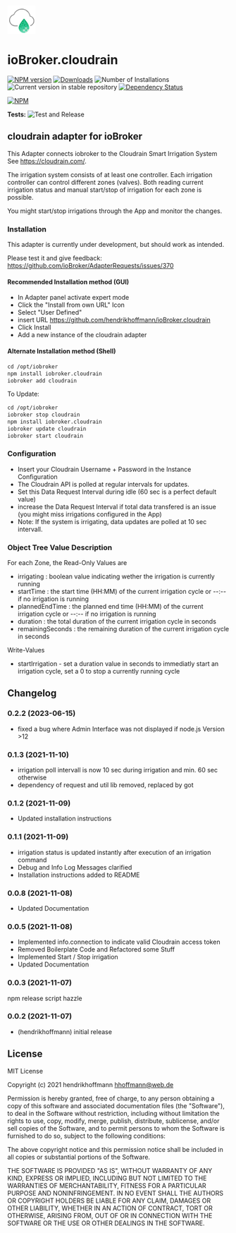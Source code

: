 ![Logo](admin/cloudrain.png)
# ioBroker.cloudrain

[![NPM version](https://img.shields.io/npm/v/iobroker.cloudrain.svg)](https://www.npmjs.com/package/iobroker.cloudrain)
[![Downloads](https://img.shields.io/npm/dm/iobroker.cloudrain.svg)](https://www.npmjs.com/package/iobroker.cloudrain)
![Number of Installations](https://iobroker.live/badges/cloudrain-installed.svg)
![Current version in stable repository](https://iobroker.live/badges/cloudrain-stable.svg)
[![Dependency Status](https://img.shields.io/david/hendrikhoffmann/iobroker.cloudrain.svg)](https://david-dm.org/hendrikhoffmann/iobroker.cloudrain)

[![NPM](https://nodei.co/npm/iobroker.cloudrain.png?downloads=true)](https://nodei.co/npm/iobroker.cloudrain/)

**Tests:** ![Test and Release](https://github.com/hendrikhoffmann/ioBroker.cloudrain/workflows/Test%20and%20Release/badge.svg)

## cloudrain adapter for ioBroker

This Adapter connects iobroker to the Cloudrain Smart Irrigation System
See https://cloudrain.com/.

The irrigation system consists of at least one controller.
Each irrigation controller can control different zones (valves).
Both reading current irrigation status and manual start/stop of irrigation for each zone is possible.

You might start/stop irrigations through the App and monitor the changes.
### Installation

This adapter is currently under development, but should work as intended.

Please test it and give feedback:
https://github.com/ioBroker/AdapterRequests/issues/370

#### Recommended Installation method (GUI)

- In Adapter panel activate expert mode
- Click the "Install from own URL" Icon
- Select "User Defined"
- insert URL https://github.com/hendrikhoffmann/ioBroker.cloudrain
- Click Install
- Add a new instance of the cloudrain adapter

#### Alternate Installation method (Shell)
~~~
cd /opt/iobroker
npm install iobroker.cloudrain
iobroker add cloudrain
~~~

To Update:
~~~
cd /opt/iobroker
iobroker stop cloudrain
npm install iobroker.cloudrain
iobroker update cloudrain
iobroker start cloudrain
~~~


### Configuration
- Insert your Cloudrain Username + Password in the Instance Configuration
- The Cloudrain API is polled at regular intervals for updates. 
- Set this Data Request Interval during idle (60 sec is a perfect default value)
- increase the Data Request Interval if total data transfered is an issue (you might miss irrigations configured in the App)
- Note: If the system is irrigating, data updates are polled at 10 sec intervall.

### Object Tree Value Description

For each Zone, the Read-Only Values are
- irrigating : boolean value indicating wether the irrigation is currently running
- startTime : the start time (HH:MM) of the current irrigation cycle or --:-- if no irrigation is running
- plannedEndTime : the planned end time (HH:MM) of the current irrigation cycle or --:-- if no irrigation is running
- duration : the total duration of the current irrigation cycle in seconds
- remainingSeconds : the remaining duration of the current irrigation cycle in seconds

Write-Values
- startIrrigation - set a duration value in seconds to immediatly start an irrigation cycle, set a 0 to stop a currently running cycle

## Changelog
<!--
	Placeholder for the next version (at the beginning of the line):
	### **WORK IN PROGRESS**
-->
### 0.2.2 (2023-06-15)
- fixed a bug where Admin Interface was not displayed if node.js Version >12

### 0.1.3 (2021-11-10)
- irrigation poll intervall is now 10 sec during irrigation and min. 60 sec otherwise
- dependency of request and util lib removed, replaced by got

### 0.1.2 (2021-11-09)
- Updated installation instructions

### 0.1.1 (2021-11-09)
- irrigation status is updated instantly after execution of an irrigation command
- Debug and Info Log Messages clarified
- Installation instructions added to README

### 0.0.8 (2021-11-08)
- Updated Documentation

### 0.0.5 (2021-11-08)
- Implemented info.connection to indicate valid Cloudrain access token
- Removed Boilerplate Code and Refactored some Stuff
- Implemented Start / Stop irrigation 
- Updated Documentation

### 0.0.3 (2021-11-07)
npm release script hazzle

### 0.0.2 (2021-11-07)
* (hendrikhoffmann) initial release

## License
MIT License

Copyright (c) 2021 hendrikhoffmann <hhoffmann@web.de>

Permission is hereby granted, free of charge, to any person obtaining a copy
of this software and associated documentation files (the "Software"), to deal
in the Software without restriction, including without limitation the rights
to use, copy, modify, merge, publish, distribute, sublicense, and/or sell
copies of the Software, and to permit persons to whom the Software is
furnished to do so, subject to the following conditions:

The above copyright notice and this permission notice shall be included in all
copies or substantial portions of the Software.

THE SOFTWARE IS PROVIDED "AS IS", WITHOUT WARRANTY OF ANY KIND, EXPRESS OR
IMPLIED, INCLUDING BUT NOT LIMITED TO THE WARRANTIES OF MERCHANTABILITY,
FITNESS FOR A PARTICULAR PURPOSE AND NONINFRINGEMENT. IN NO EVENT SHALL THE
AUTHORS OR COPYRIGHT HOLDERS BE LIABLE FOR ANY CLAIM, DAMAGES OR OTHER
LIABILITY, WHETHER IN AN ACTION OF CONTRACT, TORT OR OTHERWISE, ARISING FROM,
OUT OF OR IN CONNECTION WITH THE SOFTWARE OR THE USE OR OTHER DEALINGS IN THE
SOFTWARE.
